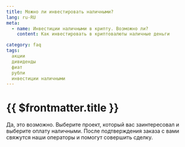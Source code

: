 ```yaml
---
title: Можно ли инвестировать наличными?
lang: ru-RU
meta:
  - name: Инвестиции наличными в крипту. Возможно ли?
    content: Как инвестировать в криптовалюты наличные деньги

category: faq
tags: 
  акции
  дивиденды
  фиат
  рубли
  инвестиции наличными
---
```



# {{ $frontmatter.title }} <Badge text="?" type="warning"/> 

Да, это возможно. Выберите проект, который вас заинтересовал и выберите оплату наличными. После подтверждения заказа с вами свяжутся наши операторы и помогут совершить сделку.
